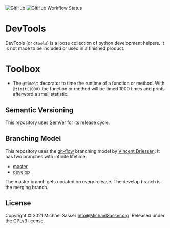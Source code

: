 ![GitHub](https://img.shields.io/github/license/MichaelSasser/dtools?style=flat-square)
![GitHub Workflow Status](https://img.shields.io/github/workflow/status/MichaelSasser/dtools/Build%20and%20Tests?style=flat-square)

# DevTools

DevTools (or `dtools`) is a loose collection of python development helpers.
It is not made to be included or used in a finished product.

# Toolbox

- The `@timeit` decorator to time the runtime of a function or method.
  With `@timit(1000)` the function or method will be timed 1000 times
  and prints afterword a small statistic.

## Semantic Versioning

This repository uses [SemVer](https://semver.org/) for its release cycle.

## Branching Model

This repository uses the
[git-flow](https://danielkummer.github.io/git-flow-cheatsheet/index.html)
branching model by [Vincent Driessen](https://nvie.com/about/). It has two branches with infinite lifetime:

* [master](https://github.com/MichaelSasser/dtools/tree/master)
* [develop](https://github.com/MichaelSasser/dtools/tree/develop)

The master branch gets updated on every release. The develop branch is the merging branch.

## License

Copyright &copy; 2021 Michael Sasser <Info@MichaelSasser.org>. Released under the GPLv3 license.
